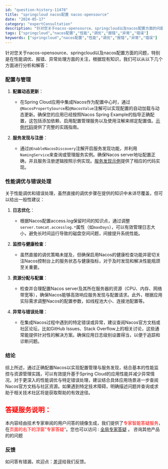 ```yaml
---
id: "question-history-11478"
title: "springcloud nacos配置 nacos-opensource"
date: "2024-05-17"
category: "expertConsultation"
description: "针对您关于nacos-opensource、springcloud以及nacos配置方面的问题，特别是在性能调优、报错、异常处理方面的关注，根据现有知识，我们可以从以下几个方面进行分析和解答：### 配置与管理1. **配置动态更新**：   - 在Spring Cloud应用中集成Nacos作为配"
tags: ["springcloud","nacos配置","性能","调优","报错","异常","错误"]
keywords: ["springcloud","nacos配置","性能","调优","报错","异常","错误"]
---
```


针对您关于nacos-opensource、springcloud以及nacos配置方面的问题，特别是在性能调优、报错、异常处理方面的关注，根据现有知识，我们可以从以下几个方面进行分析和解答：

### 配置与管理

1. **配置动态更新**：
   - 在Spring Cloud应用中集成Nacos作为配置中心时，通过`@NacosPropertySource`和`@NacosValue`注解可以实现配置的自动加载与动态更新。确保您的应用已经按照Nacos Spring Example的指导正确配置，这包括添加依赖、启用配置管理服务以及使用注解来绑定配置值。[示例代码](https://github.com/nacos-group/nacos-examples/tree/master/nacos-spring-example/nacos-spring-config-example)提供了完整的实践指南。

2. **服务发现与注册**：
   - 通过`@EnableNacosDiscovery`注解开启服务发现功能，并利用`NamingService`来查询或管理服务实例。确保Nacos server地址配置正确，并且服务注册逻辑按照示例实现。[服务发现示例](https://github.com/nacos-group/nacos-examples/tree/master/nacos-spring-example/nacos-spring-discovery-example)提供了相应的代码实现。

### 性能调优与错误处理

关于性能调优和错误处理，虽然直接的调优步骤在提供的知识中未详尽覆盖，但可以给出一般性建议：

1. **日志优化**：
   - 根据Nacos配置access.log保留时间的知识点，通过调整`server.tomcat.accesslog.*`属性（如`maxDays`），可以有效管理日志大小，避免长时间运行导致的磁盘空间问题，间接提升系统性能。

2. **监控与健康检查**：
   - 虽然直接的调优策略未提及，但确保启用Nacos的健康检查功能并密切关注Nacos控制台上的服务状态与健康指标，对于及时发现和解决性能瓶颈至关重要。

3. **资源分配与配置**：
   - 检查并合理配置Nacos server及其所在服务器的资源（CPU、内存、网络带宽等），确保Nacos能够高效响应服务发现与配置请求。此外，根据应用实际需求调整Nacos的配置参数，如线程池大小、连接池配置等。

4. **异常与错误处理**：
   - 在集成Nacos过程中遇到的特定错误或异常，建议查阅Nacos官方文档或社区论坛，比如GitHub Issues、Stack Overflow上的相关讨论，这些通常能提供针对性的解决方案。确保应用日志级别设置得当，以便于追踪和诊断问题。

### 结论

综上所述，通过正确配置Nacos以实现配置管理与服务发现，结合基本的性能监控与资源管理实践，可以有效提升基于Spring Cloud的应用性能并减少异常情况。对于更深入的性能调优与特定错误处理，建议结合具体应用场景进一步查阅Nacos官方文档与社区资源。如果遇到特定技术障碍，明确描述问题并查询或求助于相关技术社区将是获取帮助的有效途径。
## <font color="#FF0000">答疑服务说明：</font> 

本内容经由技术专家审阅的用户问答的镜像生成，我们提供了<font color="#FF0000">专家智能答疑服务</font>，在<font color="#FF0000">页面的右下的浮窗”专家答疑“</font>。您也可以访问 : [全局专家答疑](https://opensource.alibaba.com/chatBot) 。 咨询其他产品的的问题

### 反馈
如问答有错漏，欢迎点：[差评](https://ai.nacos.io/user/feedbackByEnhancerGradePOJOID?enhancerGradePOJOId=13765)给我们反馈。

